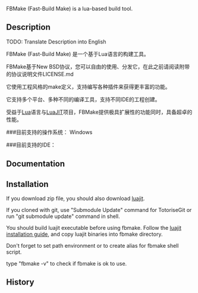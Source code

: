 FBMake (Fast-Build Make) is a lua-based build tool.

Description
-----------
TODO: Translate Description into English

FBMake (Fast-Build Make) 是一个基于Lua语言的构建工具。

FBMake基于New BSD协议，您可以自由的使用、分发它，在此之前请阅读附带的协议说明文件LICENSE.md

它使用工程风格的make定义，支持编写各种插件来获得更丰富的功能。

它支持多个平台、多种不同的编译工具，支持不同IDE的工程创建。

受益于[Lua](www.lua.org)语言与[LuaJIT](www.luajit.org)项目，FBMake提供极具扩展性的功能同时，具备超卓的性能。


###目前支持的操作系统：
Windows

###目前支持的IDE：


Documentation
-------------


Installation
------------

If you download zip file, you should also download [luajit](http://luajit.org/download.html).

If you cloned with git, use "Submodule Update" command for TotoriseGit or run "git submodule update" command in shell.

You should build luajit executable before using fbmake. Follow the [luajit installation guide](http://luajit.org/install.html), and copy luajit binaries into fbmake directory.

Don't forget to set path environment or to create alias for fbmake shell script.

type "fbmake -v" to check if fbmake is ok to use.

History
-------
